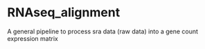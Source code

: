 # RNAseq_alignment
A general pipeline to process sra data (raw data) into a gene count expression matrix 
